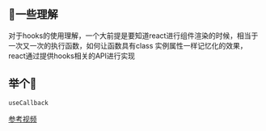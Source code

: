 ## 📝一些理解

对于hooks的使用理解，一个大前提是要知道react进行组件渲染的时候，相当于一次又一次的执行函数，如何让函数具有class 实例属性一样记忆化的效果，react通过提供hooks相关的API进行实现



## 举个🌰

  `useCallback`

[参考视频](https://www.youtube.com/watch?v=IL82CzlaCys)

